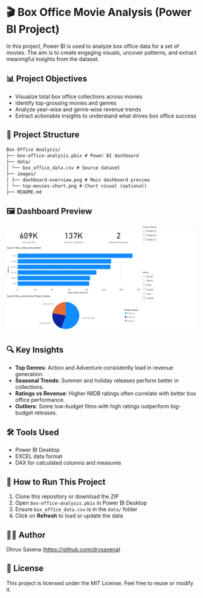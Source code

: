 # 🎬 Box Office Movie Analysis (Power BI Project)

In this project, Power BI is used to analyze box office data for a set of movies. The aim is to create engaging visuals, uncover patterns, and extract meaningful insights from the dataset.

## 📊 Project Objectives
- Visualize total box office collections across movies
- Identify top-grossing movies and genres
- Analyze year-wise and genre-wise revenue trends
- Extract actionable insights to understand what drives box office success

## 📁 Project Structure

```
Box Office Analysis/
├── box-office-analysis.pbix # Power BI dashboard
├── data/
│ └── box_office_data.csv # Source dataset
├── images/
│ ├── dashboard-overview.png # Main dashboard preview
│ └── top-movies-chart.png # Chart visual (optional)
├── README.md
```

## 🖼️ Dashboard Preview

![Dashboard Overview](images/Dashboard.png)

## 🔍 Key Insights
- **Top Genres**: Action and Adventure consistently lead in revenue generation.
- **Seasonal Trends**: Summer and holiday releases perform better in collections.
- **Ratings vs Revenue**: Higher IMDB ratings often correlate with better box office performance.
- **Outliers**: Some low-budget films with high ratings outperform big-budget releases.

## 🛠️ Tools Used
- Power BI Desktop
- EXCEL data format 
- DAX for calculated columns and measures

## 🚀 How to Run This Project
1. Clone this repository or download the ZIP
2. Open `box-office-analysis.pbix` in Power BI Desktop
3. Ensure `box_office_data.csv` is in the `data/` folder
4. Click on **Refresh** to load or update the data

## 👨‍💻 Author
Dhruv Saxena (https://github.com/drvsaxena)

## 📝 License
This project is licensed under the MIT License. Feel free to reuse or modify it.
